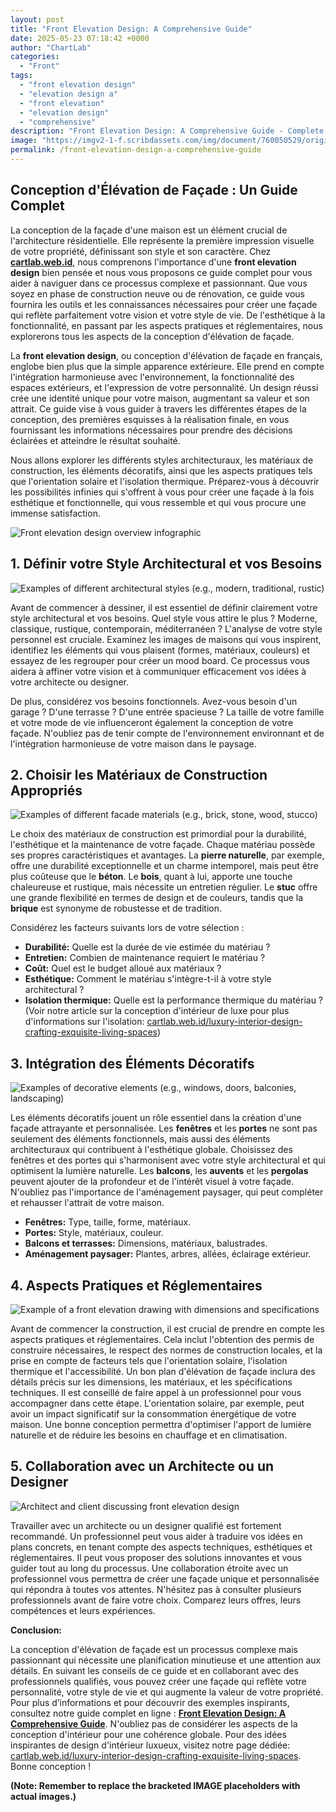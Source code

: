 ```yaml
---
layout: post
title: "Front Elevation Design: A Comprehensive Guide"
date: 2025-05-23 07:18:42 +0000
author: "ChartLab"
categories:
  - "Front"
tags:
  - "front elevation design"
  - "elevation design a"
  - "front elevation"
  - "elevation design"
  - "comprehensive"
description: "Front Elevation Design: A Comprehensive Guide - Complete guide and comprehensive analysis"
image: "https://imgv2-1-f.scribdassets.com/img/document/760050529/original/6c13ebf232/1727158763?v=1"
permalink: /front-elevation-design-a-comprehensive-guide
---
```


## Conception d'Élévation de Façade : Un Guide Complet

<!--more-->

La conception de la façade d'une maison est un élément crucial de l'architecture résidentielle. Elle représente la première impression visuelle de votre propriété, définissant son style et son caractère.  Chez [**cartlab.web.id**](https://cartlab.web.id), nous comprenons l'importance d'une **front elevation design** bien pensée et nous vous proposons ce guide complet pour vous aider à naviguer dans ce processus complexe et passionnant.  Que vous soyez en phase de construction neuve ou de rénovation, ce guide vous fournira les outils et les connaissances nécessaires pour créer une façade qui reflète parfaitement votre vision et votre style de vie.  De l'esthétique à la fonctionnalité, en passant par les aspects pratiques et réglementaires, nous explorerons tous les aspects de la conception d'élévation de façade.


La **front elevation design**, ou conception d'élévation de façade en français, englobe bien plus que la simple apparence extérieure. Elle prend en compte l'intégration harmonieuse avec l'environnement, la fonctionnalité des espaces extérieurs, et l'expression de votre personnalité.  Un design réussi crée une identité unique pour votre maison, augmentant sa valeur et son attrait.  Ce guide vise à vous guider à travers les différentes étapes de la conception, des premières esquisses à la réalisation finale, en vous fournissant les informations nécessaires pour prendre des décisions éclairées et atteindre le résultat souhaité.


Nous allons explorer les différents styles architecturaux, les matériaux de construction, les éléments décoratifs, ainsi que les aspects pratiques tels que l'orientation solaire et l'isolation thermique.  Préparez-vous à découvrir les possibilités infinies qui s'offrent à vous pour créer une façade à la fois esthétique et fonctionnelle, qui vous ressemble et qui vous procure une immense satisfaction.


![Front elevation design overview infographic](https://imgv2-1-f.scribdassets.com/img/document/760050529/original/6c13ebf232/1727158763?v=1)


## 1. Définir votre Style Architectural et vos Besoins

![Examples of different architectural styles (e.g., modern, traditional, rustic)](https://readyhousedesign.com/wp-content/uploads/classified-listing/2023/06/small-house-front-elevation-design.jpg)

Avant de commencer à dessiner, il est essentiel de définir clairement votre style architectural et vos besoins.  Quel style vous attire le plus ?  Moderne, classique, rustique, contemporain, méditerranéen ?  L'analyse de votre style personnel est cruciale.  Examinez les images de maisons qui vous inspirent, identifiez les éléments qui vous plaisent (formes, matériaux, couleurs) et essayez de les regrouper pour créer un mood board.  Ce processus vous aidera à affiner votre vision et à communiquer efficacement vos idées à votre architecte ou designer.

De plus, considérez vos besoins fonctionnels.  Avez-vous besoin d'un garage ?  D'une terrasse ?  D'une entrée spacieuse ?  La taille de votre famille et votre mode de vie influenceront également la conception de votre façade.  N'oubliez pas de tenir compte de l'environnement environnant et de l'intégration harmonieuse de votre maison dans le paysage.


## 2. Choisir les Matériaux de Construction Appropriés

![Examples of different facade materials (e.g., brick, stone, wood, stucco)](https://i.pinimg.com/originals/1c/19/39/1c193920b6624d0008846995e75b0efb.jpg)

Le choix des matériaux de construction est primordial pour la durabilité, l'esthétique et la maintenance de votre façade.  Chaque matériau possède ses propres caractéristiques et avantages. La **pierre naturelle**, par exemple, offre une durabilité exceptionnelle et un charme intemporel, mais peut être plus coûteuse que le **béton**. Le **bois**, quant à lui, apporte une touche chaleureuse et rustique, mais nécessite un entretien régulier.  Le **stuc** offre une grande flexibilité en termes de design et de couleurs, tandis que la **brique** est synonyme de robustesse et de tradition.

Considérez les facteurs suivants lors de votre sélection :

* **Durabilité:**  Quelle est la durée de vie estimée du matériau ?
* **Entretien:**  Combien de maintenance requiert le matériau ?
* **Coût:**  Quel est le budget alloué aux matériaux ?
* **Esthétique:**  Comment le matériau s'intègre-t-il à votre style architectural ?
* **Isolation thermique:**  Quelle est la performance thermique du matériau ?  (Voir notre article sur la conception d'intérieur de luxe pour plus d'informations sur l'isolation: [cartlab.web.id/luxury-interior-design-crafting-exquisite-living-spaces](cartlab.web.id/luxury-interior-design-crafting-exquisite-living-spaces))


## 3. Intégration des Éléments Décoratifs

![Examples of decorative elements (e.g., windows, doors, balconies, landscaping)](https://designthoughts.org/wp-content/uploads/2022/11/commercial-building-design-elevation-scaled.jpg)

Les éléments décoratifs jouent un rôle essentiel dans la création d'une façade attrayante et personnalisée.  Les **fenêtres** et les **portes** ne sont pas seulement des éléments fonctionnels, mais aussi des éléments architecturaux qui contribuent à l'esthétique globale.  Choisissez des fenêtres et des portes qui s'harmonisent avec votre style architectural et qui optimisent la lumière naturelle.  Les **balcons**, les **auvents** et les **pergolas** peuvent ajouter de la profondeur et de l'intérêt visuel à votre façade.  N'oubliez pas l'importance de l'aménagement paysager, qui peut compléter et rehausser l'attrait de votre maison.

* **Fenêtres:**  Type, taille, forme, matériaux.
* **Portes:**  Style, matériaux, couleur.
* **Balcons et terrasses:**  Dimensions, matériaux, balustrades.
* **Aménagement paysager:**  Plantes, arbres, allées, éclairage extérieur.


## 4.  Aspects Pratiques et Réglementaires

![Example of a front elevation drawing with dimensions and specifications](https://imgv2-2-f.scribdassets.com/img/document/707042385/original/0ac983c21c/1719430290?v=1)

Avant de commencer la construction, il est crucial de prendre en compte les aspects pratiques et réglementaires.  Cela inclut l'obtention des permis de construire nécessaires, le respect des normes de construction locales, et la prise en compte de facteurs tels que l'orientation solaire, l'isolation thermique et l'accessibilité.  Un bon plan d'élévation de façade inclura des détails précis sur les dimensions, les matériaux, et les spécifications techniques.  Il est conseillé de faire appel à un professionnel pour vous accompagner dans cette étape.  L'orientation solaire, par exemple, peut avoir un impact significatif sur la consommation énergétique de votre maison.  Une bonne conception permettra d'optimiser l'apport de lumière naturelle et de réduire les besoins en chauffage et en climatisation.


## 5.  Collaboration avec un Architecte ou un Designer

![Architect and client discussing front elevation design](https://images.homify.com/c_fill,f_auto,h_700,q_auto/v1518153719/p/photo/image/2429632/A001.jpg)

Travailler avec un architecte ou un designer qualifié est fortement recommandé.  Un professionnel peut vous aider à traduire vos idées en plans concrets, en tenant compte des aspects techniques, esthétiques et réglementaires.  Il peut vous proposer des solutions innovantes et vous guider tout au long du processus.  Une collaboration étroite avec un professionnel vous permettra de créer une façade unique et personnalisée qui répondra à toutes vos attentes.  N'hésitez pas à consulter plusieurs professionnels avant de faire votre choix.  Comparez leurs offres, leurs compétences et leurs expériences.


**Conclusion:**

La conception d'élévation de façade est un processus complexe mais passionnant qui nécessite une planification minutieuse et une attention aux détails.  En suivant les conseils de ce guide et en collaborant avec des professionnels qualifiés, vous pouvez créer une façade qui reflète votre personnalité, votre style de vie et qui augmente la valeur de votre propriété. Pour plus d’informations et pour découvrir des exemples inspirants, consultez notre guide complet en ligne : [**Front Elevation Design: A Comprehensive Guide**](cartlab.web.id/front-elevation-design-a-comprehensive-guide).  N'oubliez pas de considérer les aspects de la conception d'intérieur pour une cohérence globale.  Pour des idées inspirantes de design d'intérieur luxueux, visitez notre page dédiée: [cartlab.web.id/luxury-interior-design-crafting-exquisite-living-spaces](cartlab.web.id/luxury-interior-design-crafting-exquisite-living-spaces).  Bonne conception !


**(Note:  Remember to replace the bracketed IMAGE placeholders with actual images.)**
